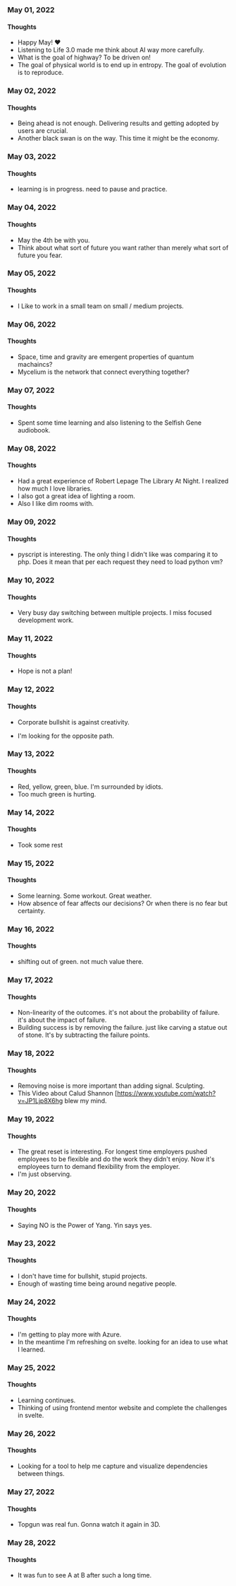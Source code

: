 ### May 01, 2022

#### Thoughts

- Happy May!  ❤
- Listening to Life 3.0 made me think about AI way more carefully.
- What is the goal of highway? To be driven on!
- The goal of physical world is to end up in entropy. The goal of evolution is to reproduce.



### May 02, 2022

#### Thoughts

- Being ahead is not enough. Delivering results and getting adopted by users are crucial.
- Another black swan is on the way. This time it might be the economy.



### May 03, 2022

#### Thoughts

- learning is in progress. need to pause and practice.



### May 04, 2022

#### Thoughts

- May the 4th be with you.
- Think about what sort of future you want rather than merely what sort of future you fear.



### May 05, 2022

#### Thoughts

- I Like to work in a small team on small / medium projects.



### May 06, 2022

#### Thoughts

- Space, time and gravity are emergent properties of quantum machaincs?
- Mycelium is the network that connect everything together?



### May 07, 2022

#### Thoughts

- Spent some time learning and also listening to the Selfish Gene audiobook.



### May 08, 2022

#### Thoughts

- Had a great experience of Robert Lepage The Library At Night. I realized how much I love libraries.
- I also got a great idea of lighting a room.
- Also I like dim rooms with.




### May 09, 2022

#### Thoughts

- pyscript is interesting. The only thing I didn't like was comparing it to php. Does it mean that per each request they need to load python vm? 

### May 10, 2022

#### Thoughts

- Very busy day switching between multiple projects. I miss focused development work.



### May 11, 2022

#### Thoughts

- Hope is not a plan!



### May 12, 2022

#### Thoughts

- Corporate bullshit is against creativity.

- I'm looking for the opposite path.

  

### May 13, 2022

#### Thoughts

- Red, yellow, green, blue. I'm surrounded by idiots.
- Too much green is hurting.



### May 14, 2022

#### Thoughts

- Took some rest



### May 15, 2022

#### Thoughts

- Some learning. Some workout. Great weather.
- How absence of fear affects our decisions? Or when there is no fear but certainty.




### May 16, 2022

#### Thoughts

- shifting out of green. not much value there.




### May 17, 2022

#### Thoughts

- Non-linearity of the outcomes. it's not about the probability of failure. it's about the impact of failure. 
- Building success is by removing the failure. just like carving a statue out of stone. It's by subtracting the failure points. 




### May 18, 2022

#### Thoughts

- Removing noise is more important than adding signal. Sculpting.
- This Video about Calud Shannon [https://www.youtube.com/watch?v=JP1Ljp8X6hg blew my mind. 



### May 19, 2022

#### Thoughts

- The great reset is interesting. For longest time employers pushed employees to be flexible and do the work they didn't enjoy. Now it's employees turn to demand flexibility from the employer.
- I'm just observing.




### May 20, 2022

#### Thoughts

- Saying NO is the Power of Yang. Yin says yes.




### May 23, 2022

#### Thoughts

- I don't have time for bullshit, stupid projects. 
- Enough of wasting time being around negative people.



### May 24, 2022

#### Thoughts

- I'm getting to play more with Azure. 
- In the meantime I'm refreshing on svelte. looking for an idea to use what I learned.



### May 25, 2022

#### Thoughts

- Learning continues. 
- Thinking of using frontend mentor website and complete the challenges in svelte.



### May 26, 2022

#### Thoughts

- Looking for a tool to help me capture and visualize dependencies between things.



### May 27, 2022

#### Thoughts

- Topgun was real fun. Gonna watch it again in 3D.



### May 28, 2022

#### Thoughts

- It was fun to see A at B after such a long time.
